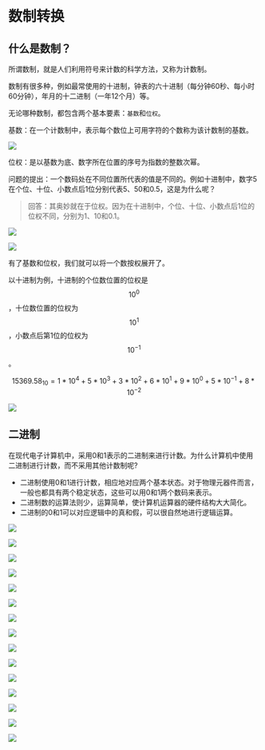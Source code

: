 # 数制转换

## 什么是数制？

所谓数制，就是人们利用符号来计数的科学方法，又称为计数制。

数制有很多种，例如最常使用的十进制，钟表的六十进制（每分钟60秒、每小时60分钟），年月的十二进制（一年12个月）等。

无论哪种数制，都包含两个基本要素：`基数`和`位权`。

基数：在一个计数制中，表示每个数位上可用字符的个数称为该计数制的基数。

![](../.gitbook/assets/1.png)

位权：是以基数为底、数字所在位置的序号为指数的整数次幂。

问题的提出：一个数码处在不同位置所代表的值是不同的。例如十进制中，数字5在个位、十位、小数点后1位分别代表5、50和0.5，这是为什么呢？

> 回答：其奥妙就在于位权。因为在十进制中，个位、十位、小数点后1位的位权不同，分别为1、10和0.1。

![](../.gitbook/assets/2.png)

![](../.gitbook/assets/3.png)

有了基数和位权，我们就可以将一个数按权展开了。

以十进制为例，十进制的个位数位置的位权是 $${10}^0$$，十位数位置的位权为$${10}^1$$，小数点后第1位的位权为$${10}^{-1}$$。

$${15369.58}_{10}=1*{10}^4+5*{10}^3+3*{10}^2+6*{10}^1+9*{10}^0+5*{10}^{-1}+8*{10}^{-2}$$



![](../.gitbook/assets/35.png)

## 二进制

在现代电子计算机中，采用0和1表示的二进制来进行计数。为什么计算机中使用二进制进行计数，而不采用其他计数制呢?

* 二进制使用0和1进行计数，相应地对应两个基本状态。对于物理元器件而言，一般也都具有两个稳定状态，这些可以用0和1两个数码来表示。
* 二进制数的运算法则少，运算简单，使计算机运算器的硬件结构大大简化。
* 二进制的0和1可以对应逻辑中的真和假，可以很自然地进行逻辑运算。

![](../.gitbook/assets/36.png)

![](../.gitbook/assets/37.png)

![](../.gitbook/assets/38.png)

![](../.gitbook/assets/39.png)



![](../.gitbook/assets/40.png)

![](../.gitbook/assets/41.png)

![](../.gitbook/assets/42.png)

![](../.gitbook/assets/43.png)

![](../.gitbook/assets/44.png)

![](../.gitbook/assets/45.png)

![](../.gitbook/assets/46.png)



![](../.gitbook/assets/47.png)

![](../.gitbook/assets/48.png)

![](../.gitbook/assets/49.png)

![](../.gitbook/assets/50.png)
